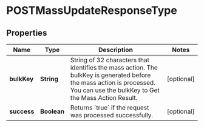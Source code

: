 

# POSTMassUpdateResponseType


## Properties

| Name | Type | Description | Notes |
|------------ | ------------- | ------------- | -------------|
|**bulkKey** | **String** | String of 32 characters that identifies the mass action. The bulkKey is generated before the mass action is processed. You can use the bulkKey to Get the Mass Action Result.  |  [optional] |
|**success** | **Boolean** | Returns &#x60;true&#x60; if the request was processed successfully.  |  [optional] |



